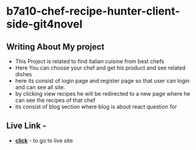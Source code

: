 # b7a10-chef-recipe-hunter-client-side-git4novel

## Writing About My project
+ This Project is related to find italian cuisine from best chefs
+ Here You can choose your chef and get his product and see related dishes
+ here its consist of login page and register page so that user can login and can see all site.
+ by clicking view recipes he will be redirected to a new page where he can see the recipes of that chef
+ its consist of blog section where blog is about react question for 


## __Live Link -__
- __[click](https://italian-chef-hunt.web.app/)__ - to go to live site
